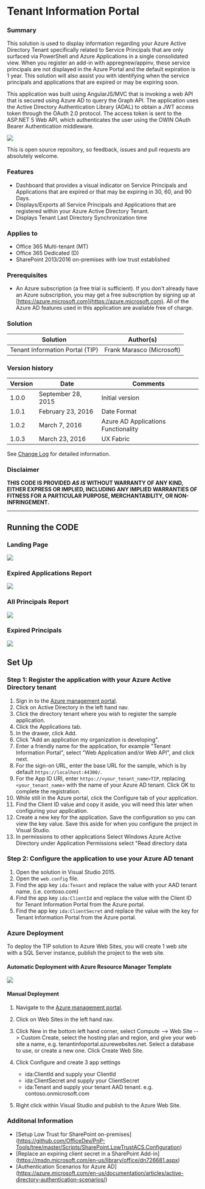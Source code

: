 # Tenant Information Portal 

### Summary 
This solution is used to display information regarding your Azure Active Directory Tenant specifically related to Service Principals that are only surfaced via PowerShell and Azure Applications in a single consolidated view. When you register an add-in with appregnew/appinv, these service principals are not displayed in the Azure Portal and the default expiration is 1 year. This solution will also assist you with identifying when the service principals and applications that are expired or may be expiring soon. 

This application was built using AngularJS/MVC that is invoking a web API that is secured using Azure AD to query the Graph API.
The application uses the Active Directory Authentication Library (ADAL) to obtain a JWT access token through the OAuth 2.0 protocol. The access token is sent to the ASP.NET 5 Web API, which authenticates the user using the OWIN OAuth Bearer Authentication middleware.


![](http://i.imgur.com/I2VYM3a.png)
 
This is open source repository, so feedback, issues and pull requests are absolutely welcome.

### Features ###
- Dashboard that provides a visual indicator on Service Principals and Applications that are expired or that may be expiring in 30, 60, and 90 Days.
- Displays/Exports all Service Principals and Applications that are registered within your Azure Active Directory Tenant.
- Displays Tenant Last Directory Synchronization time

### Applies to 
-  Office 365 Multi-tenant (MT)
-  Office 365 Dedicated (D)
-  SharePoint 2013/2016 on-premises with low trust established 

### Prerequisites 
- An Azure subscription (a free trial is sufficient). If you don't already have an Azure subscription, you may get a free subscription by signing up at [https://azure.microsoft.com](https://azure.microsoft.com).  All of the Azure AD features used in this application are available free of charge.

### Solution ###
Solution | Author(s)
---------|----------
Tenant Information Portal (TIP) | Frank Marasco (Microsoft)

### Version history 
Version  | Date | Comments
---------| -----| --------
1.0.0  | September 28, 2015 | Initial version
1.0.1 | February 23, 2016 | Date Format 
1.0.2 | March 7, 2016 | Azure AD Applications Functionality
1.0.3 | March 23, 2016 | UX Fabric 

See [Change Log](docs/changelog.md) for detailed information.


### Disclaimer 
**THIS CODE IS PROVIDED *AS IS* WITHOUT WARRANTY OF ANY KIND, EITHER EXPRESS OR IMPLIED, INCLUDING ANY IMPLIED WARRANTIES OF FITNESS FOR A PARTICULAR PURPOSE, MERCHANTABILITY, OR NON-INFRINGEMENT.**

----------

## Running the CODE

### Landing Page
![](http://i.imgur.com/y1gvCfx.png)

### Expired Applications Report

![](http://i.imgur.com/Si5u2Kz.png)


### All Principals Report

![](http://i.imgur.com/TcYzpMZ.png)

### Expired Principals
![](http://i.imgur.com/Bglwvyg.png)



## Set Up

### Step 1:  Register the application with your Azure Active Directory tenant

1. Sign in to the [Azure management portal](https://manage.windowsazure.com).
2. Click on Active Directory in the left hand nav.
3. Click the directory tenant where you wish to register the sample application.
4. Click the Applications tab.
5. In the drawer, click Add.
6. Click "Add an application my organization is developing".
7. Enter a friendly name for the application, for example "Tenant Information Portal", select "Web Application and/or Web API", and click next.
8. For the sign-on URL, enter the base URL for the sample, which is by default `https://localhost:44300/`.
9. For the App ID URI, enter `https://<your_tenant_name>TIP`, replacing `<your_tenant_name>` with the name of your Azure AD tenant.  Click OK to complete the registration.
10. While still in the Azure portal, click the Configure tab of your application.
11. Find the Client ID value and copy it aside, you will need this later when configuring your application.
12. Create a new key for the application.  Save the configuration so you can view the key value.  Save this aside for when you configure the project in Visual Studio.
13. In permissions to other applications Select Windows Azure Active Directory under Application Permissions select "Read directory data 

### Step 2:  Configure the application to use your Azure AD tenant

1. Open the solution in Visual Studio 2015.
2. Open the `web.config` file.
3. Find the app key `ida:Tenant` and replace the value with your AAD tenant name. (i.e. contoso.com)
4. Find the app key `ida:ClientId` and replace the value with the Client ID for Tenant Information Portal from the Azure portal.
5. Find the app key `ida:ClientSecret` and replace the value with the key for Tenant Information Portal from the Azure portal.

### Azure Deployment
To deploy the TIP solution to Azure Web Sites, you will create 1 web site with a SQL Server instance, publish the project to the web site.
#### Automatic Deployment with Azure Resource Manager Template
<a href="https://portal.azure.com/#create/Microsoft.Template/uri/https:%2F%2Fraw.githubusercontent.com%2Fsjkp%2FPnP-Tools%2Fmaster%2FSolutions%2FTenant%20Information%20Portal%2Fsrc%2FTIP.Azure.ResourceGroup%2FTemplates%2FWebSite.json" target="_blank">
    <img src="http://azuredeploy.net/deploybutton.png"/>
</a>

#### Manual Deployment
1. Navigate to the [Azure management portal](https://manage.windowsazure.com).
2. Click on Web Sites in the left hand nav.
3. Click New in the bottom left hand corner, select Compute --> Web Site --> Custom Create, select the hosting plan and region, and give your web site a name, e.g. tenantinfoportal.azurewebsites.net.  Select a database to use, or create a new one.  Click Create Web Site.
4. Click Configure and create 3 app settings
	- ida:ClientId and supply your ClientId
	- ida:ClientSecret and supply your ClientSecret
	- ida:Tenant and supply your tenant AAD tenant. e.g. contoso.onmicrosoft.com

5. Right click within Visual Studio and publish to the Azure Web Site.


### Additonal Information	
- [Setup Low Trust for SharePoint on-premises] (https://github.com/OfficeDev/PnP-Tools/tree/master/Scripts/SharePoint.LowTrustACS.Configuration)
- [Replace an expiring client secret in a SharePoint Add-in] (https://msdn.microsoft.com/en-us/library/office/dn726681.aspx)
- [Authentication Scenarios for Azure AD] (https://azure.microsoft.com/en-us/documentation/articles/active-directory-authentication-scenarios/)
